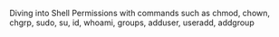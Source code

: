 Diving into Shell Permissions with commands such as chmod, chown, chgrp, sudo, su, id, whoami, groups, adduser, useradd, addgroup
